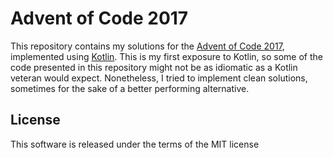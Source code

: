 # Advent of Code 2017

This repository contains my solutions for the [Advent of Code 2017](https://adventofcode.com/), implemented using [Kotlin](https://kotlinlang.org/). This is my first exposure to Kotlin, so some of the code presented in this repository might not be as idiomatic as a Kotlin veteran would expect. Nonetheless, I tried to implement clean solutions, sometimes for the sake of a better performing alternative.

## License

This software is released under the terms of the MIT license